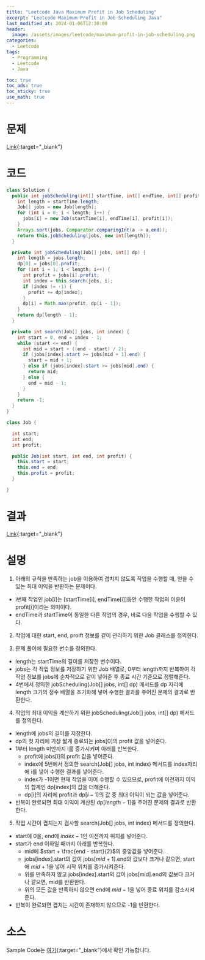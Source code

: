 ```yaml
---
title: "Leetcode Java Maximum Profit in Job Scheduling"
excerpt: "Leetcode Maximum Profit in Job Scheduling Java"
last_modified_at: 2024-01-06T12:30:00
header:
  image: /assets/images/leetcode/maximum-profit-in-job-scheduling.png
categories:
  - Leetcode
tags:
  - Programming
  - Leetcode
  - Java

toc: true
toc_ads: true
toc_sticky: true
use_math: true
---
```

# 문제
[Link](https://leetcode.com/problems/maximum-profit-in-job-scheduling){:target="_blank"}

# 코드
```java
class Solution {
  public int jobScheduling(int[] startTime, int[] endTime, int[] profit) {
    int length = startTime.length;
    Job[] jobs = new Job[length];
    for (int i = 0; i < length; i++) {
      jobs[i] = new Job(startTime[i], endTime[i], profit[i]);
    }
    Arrays.sort(jobs, Comparator.comparingInt(a -> a.end));
    return this.jobScheduling(jobs, new int[length]);
  }

  private int jobScheduling(Job[] jobs, int[] dp) {
    int length = jobs.length;
    dp[0] = jobs[0].profit;
    for (int i = 1; i < length; i++) {
      int profit = jobs[i].profit;
      int index = this.search(jobs, i);
      if (index != -1) {
        profit += dp[index];
      }
      dp[i] = Math.max(profit, dp[i - 1]);
    }
    return dp[length - 1];
  }

  private int search(Job[] jobs, int index) {
    int start = 0, end = index - 1;
    while (start <= end) {
      int mid = start + ((end - start) / 2);
      if (jobs[index].start >= jobs[mid + 1].end) {
        start = mid + 1;
      } else if (jobs[index].start >= jobs[mid].end) {
        return mid;
      } else {
        end = mid - 1;
      }
    }
    return -1;
  }
}

class Job {

  int start;
  int end;
  int profit;

  public Job(int start, int end, int profit) {
    this.start = start;
    this.end = end;
    this.profit = profit;
  }

}
```

# 결과
[Link](https://leetcode.com/problems/maximum-profit-in-job-scheduling/submissions/1138119137/){:target="_blank"}

# 설명
1. 아래의 규칙을 만족하는 job을 이용하여 겹치지 않도록 작업을 수행할 때, 얻을 수 있는 최대 이익을 반환하는 문제이다.
- i번째 작업인 job[i]는 [startTime[i], endTime[i]]동안 수행한 작업의 이윤이 profit[i]이라는 의미이다.
- endTime과 startTime이 동일한 다른 작업의 경우, 바로 다음 작업을 수행할 수 있다.

2. 작업에 대한 start, end, proift 정보를 같이 관리하기 위한 Job 클래스를 정의한다.

3. 문제 풀이에 필요한 변수를 정의한다.
- length는 startTime의 길이를 저장한 변수이다.
- jobs는 각 작업 정보를 저장하기 위한 Job 배열로, 0부터 length까지 반복하여 각 작업 정보를 jobs에 순차적으로 같이 넣어준 후 종료 시간 기준으로 정렬해준다.
- 4번에서 정의한 jobScheduling(Job[] jobs, int[] dp) 메서드를 dp 자리에 length 크기의 정수 배열을 초기화해 넣어 수행한 결과를 주어진 문제의 결과로 반환한다.

4. 작업의 최대 이익을 계산하기 위한 jobScheduling(Job[] jobs, int[] dp) 메서드를 정의한다.
- length에 jobs의 길이를 저장한다.
- dp의 첫 자리에 가장 짧게 종료되는 jobs[0]의 profit 값을 넣어준다.
- 1부터 length 미만까지 i를 증가시키며 아래를 반복한다.
  - profit에 jobs[i]의 profit 값을 넣어준다.
  - index에 5번에서 정의한 search(Job[] jobs, int index) 메서드를 index자리에 i를 넣어 수행한 결과를 넣어준다.
  - index가 -1이면 현재 작업을 이어 수행할 수 있으므로, profit에 이전까지 이익의 합계인 dp[index]의 값을 더해준다.
  - dp[i]의 자리에 profit과 dp[$i - 1$]의 값 중 최대 이익이 되는 값을 넣어준다.
- 반복이 완료되면 최대 이익이 계산된 dp[$length - 1$]을 주어진 문제의 결과로 반환한다.

5. 작업 시간이 겹치는지 검사할 search(Job[] jobs, int index) 메서드를 정의한다.
- start에 0을, end에 $index - 1$인 이전까지 위치를 넣어준다.
- start가 end 이하일 때까지 아래를 반복한다.
  - mid에 $start + \frac{end - start}{2}$의 중앙값을 넣어준다.
  - jobs[index].start의 값이 jobs[$mid + 1$].end의 값보다 크거나 같으면, start에 $mid + 1$을 넣어 시작 위치를 증가시켜준다.
  - 위를 만족하지 않고 jobs[index].start의 값이 jobs[mid].end의 값보다 크거나 같으면, mid를 반환한다.
  - 위의 모든 값을 만족하지 않으면 end에 $mid - 1$을 넣어 종료 위치를 감소시켜준다.
- 반복이 완료되면 겹치는 시간이 존재하지 않으므로 -1을 반환한다.

# 소스
Sample Code는 [여기](https://github.com/GracefulSoul/leetcode/blob/master/src/main/java/gracefulsoul/problems/MaximumProfitInJobScheduling.java){:target="_blank"}에서 확인 가능합니다.
